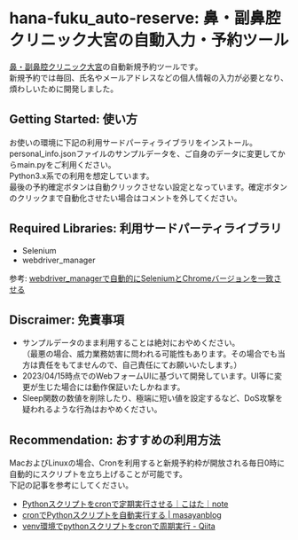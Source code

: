 # hana-fuku_auto-reserve: 鼻・副鼻腔クリニック大宮の自動入力・予約ツール
 [鼻・副鼻腔クリニック大宮](https://hana-fuku.com)の自動新規予約ツールです。  
 新規予約では毎回、氏名やメールアドレスなどの個人情報の入力が必要となり、煩わしいために開発しました。
 
## Getting Started: 使い方
 お使いの環境に下記の利用サードパーティライブラリをインストール。  
 personal_info.jsonファイルのサンプルデータを、ご自身のデータに変更してからmain.pyをご利用ください。  
 Python3.x系での利用を想定しています。  
 最後の予約確定ボタンは自動クリックさせない設定となっています。確定ボタンのクリックまで自動化させたい場合はコメントを外してください。
 
## Required Libraries: 利用サードパーティライブラリ
* Selenium
* webdriver_manager

参考: [webdriver_managerで自動的にSeleniumとChromeバージョンを一致させる](https://scr.marketing-wizard.biz/dev/webdriver-manager-selenium-chrome)

## Discraimer: 免責事項
* サンプルデータのまま利用することは絶対におやめください。  
 （最悪の場合、威力業務妨害に問われる可能性もあります。その場合でも当方は責任をもてませんので、自己責任にてお願いいたします。）
* 2023/04/15時点でのWebフォームUIに基づいて開発しています。UI等に変更が生じた場合には動作保証いたしかねます。
* Sleep関数の数値を削除したり、極端に短い値を設定するなど、DoS攻撃を疑われるような行為はおやめください。

## Recommendation: おすすめの利用方法
MacおよびLinuxの場合、Cronを利用すると新規予約枠が開放される毎日0時に自動的にスクリプトを立ち上げることが可能です。  
下記の記事を参考にしてください。
* [Pythonスクリプトをcronで定期実行させる｜こはた｜note](https://note.com/kohaku935/n/ne0957479c819)
* [cronでPythonスクリプトを自動実行する | masayanblog](https://maasaablog.com/development/backend/python/737/)
* [venv環境でpythonスクリプトをcronで周期実行 - Qiita](https://qiita.com/gao_gao/items/12a1e9620bddbff7463f)

